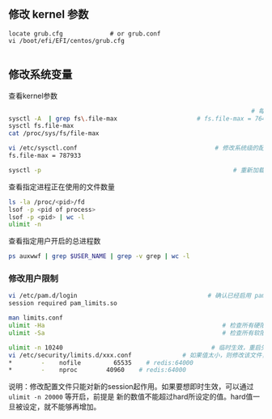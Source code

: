 
## 修改 kernel 参数

```
locate grub.cfg             # or grub.conf
vi /boot/efi/EFI/centos/grub.cfg


```


## 修改系统变量

 查看kernel参数

```sh
                                                                   # 每个进程可以打开的最大文件数
sysctl -A  | grep fs\.file-max                      # fs.file-max = 764817
sysctl fs.file-max
cat /proc/sys/fs/file-max

vi /etc/sysctl.conf                                      # 修改系统级的配置，持久生效
fs.file-max = 787933

sysctl -p                                                     # 重新加载配置文件，使其即时生效
```

查看指定进程正在使用的文件数量

```sh
ls -la /proc/<pid>/fd
lsof -p <pid of process>
lsof -p <pid> | wc -l
ulimit -n
```

查看指定用户开启的总进程数

```sh
ps auxwwf | grep $USER_NAME | grep -v grep | wc -l
```

### 修改用户限制

```sh
vi /etc/pam.d/login                                    # 确认已经启用 pam_limits.so
session required pam_limits.so

man limits.conf
ulimit -Ha                                                 # 检查所有硬限制（比如用户最大进程数、可打开的最大文件数）
ulimit -Sa                                                 # 检查所有软限制

ulimit -n 10240                                         # 临时生效，重启失效
vi /etc/security/limits.d/xxx.conf              # 如果值太小，则修改该文件，持久生效
*        -    nofile         65535    # redis:64000
*        -    nproc        40960    # redis:64000
```

说明：修改配置文件只能对新的session起作用。如果要想即时生效，可以通过 `ulimit -n 20000` 等开启，前提是 新的数值不能超过hard所设定的值。hard值一旦被设定，就不能够再增加。
 
 